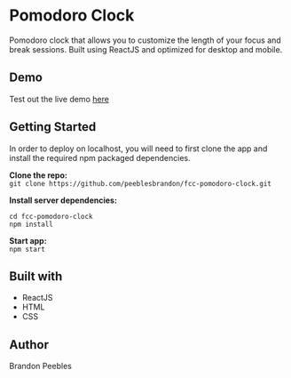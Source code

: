 # Pomodoro Clock
Pomodoro clock that allows you to customize the length of your focus and break sessions. Built using ReactJS and optimized for desktop and mobile.

## Demo  
Test out the live demo [here](https://peeblesbrandon.github.io/fcc-pomodoro-clock/)

## Getting Started
In order to deploy on localhost, you will need to first clone the app and install the required npm packaged dependencies.  

**Clone the repo:**  
`git clone https://github.com/peeblesbrandon/fcc-pomodoro-clock.git`  

**Install server dependencies:**  
```
cd fcc-pomodoro-clock
npm install
```  
**Start app:**  
`npm start`  

## Built with
* ReactJS
* HTML
* CSS

## Author
Brandon Peebles

